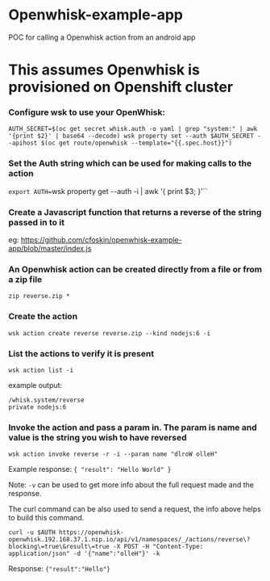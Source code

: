 # Openwhisk-example-app
POC for calling a Openwhisk action from an android app

# This assumes Openwhisk is provisioned on Openshift cluster

### Configure wsk to use your OpenWhisk:
 `AUTH_SECRET=$(oc get secret whisk.auth -o yaml | grep "system:" | awk '{print $2}' | base64 --decode) wsk property set --auth $AUTH_SECRET --apihost $(oc get route/openwhisk --template="{{.spec.host}}")`
 
### Set the Auth string which can be used for making calls to the action
`export AUTH=`wsk property get --auth -i | awk '{ print $3; }'``

### Create a Javascript function that returns a reverse of the string passed in to it
eg: https://github.com/cfoskin/openwhisk-example-app/blob/master/index.js

### An Openwhisk action can be created directly from a file or from a zip file 
`zip reverse.zip *`

### Create the action 
`wsk action create reverse reverse.zip --kind nodejs:6 -i`

### List the actions to verify it is present
`wsk action list -i`

example output:
```Actions
/whisk.system/reverse                                                  private nodejs:6
```

### Invoke the action and pass a param in. The param is name and value is the string you wish to have reversed
`wsk action invoke reverse -r -i --param name "dlroW olleH"`

Example response:
`{ "result": "Hello World" }`


Note: `-v` can be used to get more info about the full request made and the response.

The curl command can be also used to send a request, the info above helps to build this command.

`curl -u $AUTH https://openwhisk-openwhisk.192.168.37.1.nip.io/api/v1/namespaces/_/actions/reverse\?blocking\=true\&result\=true -X POST -H "Content-Type: application/json" -d '{"name":"olleH"}' -k`

Response: 
`{"result":"Hello"}`


